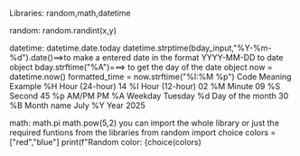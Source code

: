 Libraries:
random,math,datetime

random:
random.randint(x,y)

datetime:
datetime.date.today
datetime.strptime(bday_input,"%Y-%m-%d").date()==>to make a entered date in the format YYYY-MM-DD to date object
bday.strftime("%A")===> to get the day of the date object
now = datetime.now()
formatted_time = now.strftime("%I:%M %p")
Code	Meaning        	Example
%H	Hour (24-hour)	  14
%I	Hour (12-hour)	  02
%M	Minute	          09
%S	Second	          45
%p	AM/PM	            PM
%A	Weekday	          Tuesday
%d	Day of the month	30
%B	Month name	      July
%Y	Year	            2025


math:
math.pi
math.pow(5,2)
you can import the whole library or just the required funtions from the libraries
from random import choice
colors = ["red","blue"]
print(f"Random color: {choice(colors)
